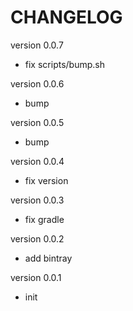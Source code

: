 # CHANGELOG

version 0.0.7
- fix scripts/bump.sh

version 0.0.6
- bump

version 0.0.5
- bump

version 0.0.4
- fix version

version 0.0.3
- fix gradle

version 0.0.2
- add bintray

version 0.0.1
- init
